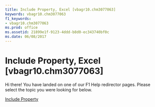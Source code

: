 ```yaml
---
title: Include Property, Excel [vbagr10.chm3077063]
keywords: vbagr10.chm3077063
f1_keywords:
- vbagr10.chm3077063
ms.prod: office
ms.assetid: 21899e1f-9123-4ddd-b8d0-ec343740bf0c
ms.date: 06/08/2017
---
```



# Include Property, Excel [vbagr10.chm3077063]

Hi there! You have landed on one of our F1 Help redirector pages. Please select the topic you were looking for below.

[Include Property](http://msdn.microsoft.com/library/ed92c49d-88fc-7f44-15cf-0641032157b2%28Office.15%29.aspx)

